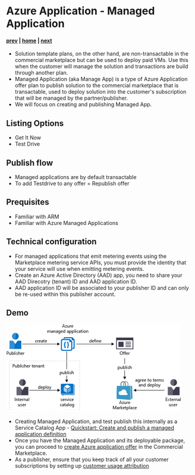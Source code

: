 # Azure Application - Managed Application
#### [prev](./saastransact.md) | [home](./welcome.md)  | [next](./references.md)
- Solution template plans, on the other hand, are non-transactable in the commercial marketplace but can be used to deploy paid VMs. Use this when the customer will manage the solution and transactions are build through another plan.
- Managed Application (aka Manage App) is a type of Azure Application offer plan to publish solution to the commercial marketplace that is transactable, used to deploy solution into the customer's subscription that will be managed by the partner/publisher.  
- We will focus on creating and publishing Managed App.

## Listing Options
- Get It Now
- Test Drive

## Publish flow
- Managed applications are by default transactable
- To add Testdrive to any offer = Republish offer

## Prequisites 
- Familiar with ARM
- Familiar with Azure Managed Applications

## Technical configuration
- For managed applications that emit metering events using the Marketplace metering service APIs, you must provide the identity that your service will use when emitting metering events.
- Create an Azure Active Directory (AAD) app, you need to share your AAD Direcotry (tenant) ID and AAD application ID.
- AAD application ID will be associated to your publisher ID and can only be re-used within this publisher account.


## Demo
![Managed App Options](/images/manage_app_options.png)
- Creating Managed Application, and test publish this internally as a Service Catalog App - [Quickstart: Create and publish a managed application definition](https://docs.microsoft.com/en-us/azure/azure-resource-manager/managed-applications/publish-service-catalog-app?tabs=azure-powershell)
- Once you have the Managed Application and its deployable package, you can proceed to [create Azure application offer](https://docs.microsoft.com/en-us/azure/marketplace/create-new-azure-apps-offer) in the Commercial Marketplace.
- As a publisher, ensure that you keep track of all your customer subscriptions by setting up [customer usage attribution](https://docs.microsoft.com/en-us/azure/marketplace/azure-partner-customer-usage-attribution)
